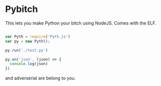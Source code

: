 # Pybitch
This  lets you make Python your bitch using NodeJS. Comes with the ELF.

```javascript

var Pyth = require('Pyth.js')
var py = new Pyth();

py.run('./test.py')

py.on('json', (json) => {
  console.log(json)
})

```

and adverserial are belong to you.
